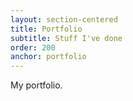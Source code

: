 ```yaml
---
layout: section-centered
title: Portfolio
subtitle: Stuff I've done
order: 200
anchor: portfolio
---
```

My portfolio.
